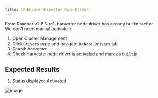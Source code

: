 ```yaml
---
title: 19-Enable Harvester Node Driver	
---
```

From Rancher v2.6.3-rc1, harvester node driver has already builtin racher
We don't need manual activate it

1. Open Cluster Management
2. Click `Drivers` page and navigate to `Node Drivers` tab
3. Search harvester
4. Check Harvester node driver is activated and mark as `builtin`

## Expected Results
1. Status displayed Activated

![image](https://user-images.githubusercontent.com/29251855/144419405-b75e9ffd-03aa-4599-87f1-0cd39a523a94.png)